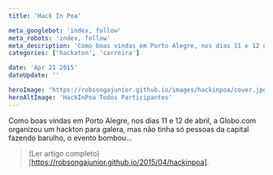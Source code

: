 ```yaml
---
title: 'Hack In Poa'

meta_googlebot: 'index, follow'
meta_robots: 'index, follow'
meta_description: 'Como boas vindas em Porto Alegre, nos dias 11 e 12 de abril, a Globo.com organizou um hackton para galera, mas não tinha só pessoas da capital fazendo barulho, o evento bombou.'
categories: ['hackaton', 'carreira']

date: 'Apr 21 2015'
dateUpdate: ''

heroImage: 'https://robsongajunior.github.io/images/hackinpoa/cover.jpg'
heroAltImage: 'HackInPoa Todos Participantes'
---
```


Como boas vindas em Porto Alegre, nos dias 11 e 12 de abril, a Globo.com organizou um hackton para galera, mas não tinha só pessoas da capital fazendo barulho, o evento bombou...

> (Ler artigo completo)[https://robsongajunior.github.io/2015/04/hackinpoa].
